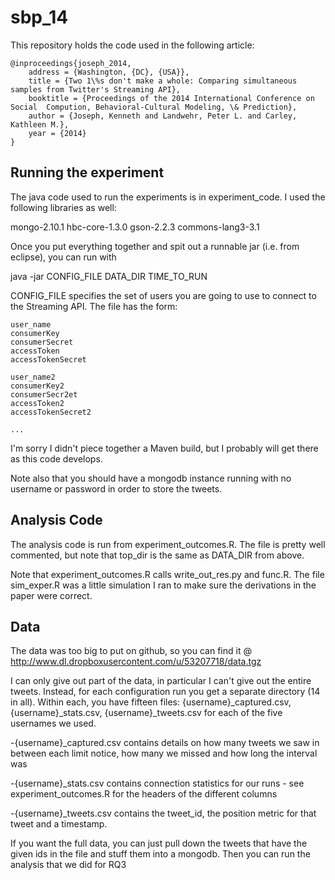 sbp_14
=======

This repository holds the code used in the following article:
```
@inproceedings{joseph_2014,
	address = {Washington, {DC}, {USA}},
	title = {Two 1\%s don't make a whole: Comparing simultaneous samples from Twitter's Streaming API},
	booktitle = {Proceedings of the 2014 International Conference on Social  Compution, Behavioral-Cultural Modeling, \& Prediction},
	author = {Joseph, Kenneth and Landwehr, Peter L. and Carley, Kathleen M.},
	year = {2014}
}
```

Running the experiment
----------

The java code used to run the experiments is in experiment_code.  I used the following libraries as well:

mongo-2.10.1
hbc-core-1.3.0
gson-2.2.3
commons-lang3-3.1
 
Once you put everything together and spit out a runnable jar (i.e. from eclipse), you can run with

java -jar  CONFIG\_FILE DATA\_DIR TIME\_TO\_RUN

CONFIG_FILE specifies the set of users you are going to use to connect to the Streaming API.  The file has the form:
```
user_name
consumerKey
consumerSecret
accessToken
accessTokenSecret

user_name2
consumerKey2
consumerSecr2et
accessToken2
accessTokenSecret2

...
```

I'm sorry I didn't piece together a Maven build, but I probably will get there as this code develops.

Note also that you should have a mongodb instance running with no username or password in order to store the tweets.

Analysis Code
------------
The analysis code is run from experiment_outcomes.R.  The file is pretty well commented, but note that top_dir is the same as DATA_DIR from above.

Note that experiment_outcomes.R calls write_out_res.py and func.R.  The file sim_exper.R was a little simulation I ran to make sure the derivations in the paper were correct.



Data
-----
The data was too big to put on github, so you can find it @ http://www.dl.dropboxusercontent.com/u/53207718/data.tgz 

I can only give out part of the data, in particular I can't give out the entire tweets.  Instead, for each configuration run you get a separate directory (14 in all).
Within each, you have fifteen files: {username}\_captured.csv, {username}\_stats.csv, {username}\_tweets.csv for each of the five usernames we used.  

-{username}\_captured.csv contains details on how many tweets we saw in between each limit notice, how many we missed and how long the interval was

-{username}\_stats.csv contains connection statistics for our runs - see experiment_outcomes.R for the headers of the different columns

-{username}\_tweets.csv contains the tweet_id, the position metric for that tweet and a timestamp.

If you want the full data, you can just pull down the tweets that have the given ids in the file and stuff them into a mongodb.  Then you can run the analysis that we did for RQ3


